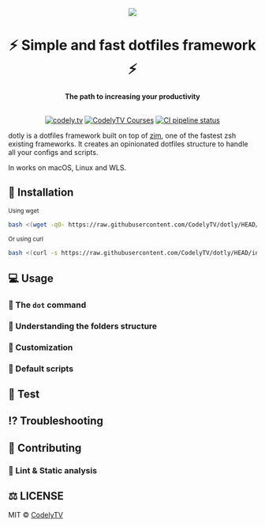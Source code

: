 <div align="center">
  <a href="https://codely.tv">
    <img src="https://user-images.githubusercontent.com/1331435/141520189-90349bbd-3e0f-4200-8b76-f4297be11898.png" />
  </a>
</div>
<div align="center">
  <h1>⚡️ Simple and fast dotfiles framework ⚡️</h1>
  <strong>The path to increasing your productivity</strong>
</div>
<br>
<p align="center">
    <a href="https://github.com/CodelyTV"><img src="https://img.shields.io/badge/CodelyTV-OS-green.svg?style=flat-square" alt="codely.tv"/></a>
    <a href="https://pro.codely.tv"><img src="https://img.shields.io/badge/CodelyTV-PRO-black.svg?style=flat-square" alt="CodelyTV Courses"/></a>
    <a href="https://github.com/CodelyTV/dotly/actions"><img src="https://github.com/CodelyTV/dotly/workflows/CI/badge.svg" alt="CI pipeline status"/></a>
</p>

dotly is a dotfiles framework built on top of [zim](https://github.com/zimfw/zimfw), one of the fastest zsh existing
frameworks. It creates an opinionated dotfiles structure to handle all your configs and scripts.

In works on macOS, Linux and WLS.

## 🚀 Installation

<sub>Using wget</sub>

```bash
bash <(wget -qO- https://raw.githubusercontent.com/CodelyTV/dotly/HEAD/installer)
```

<sub>Or using curl</sub>

```bash
bash <(curl -s https://raw.githubusercontent.com/CodelyTV/dotly/HEAD/installer)
```

## 💻 Usage

### 🌚 The `dot` command

### 🌴 Understanding the folders structure

### 🎨 Customization

### 💾 Default scripts

## 🧪 Test

## ⁉️ Troubleshooting

## 🤝 Contributing

### 🔦 Lint & Static analysis

## ⚖️ LICENSE

MIT © [CodelyTV](https://codely.tv)

